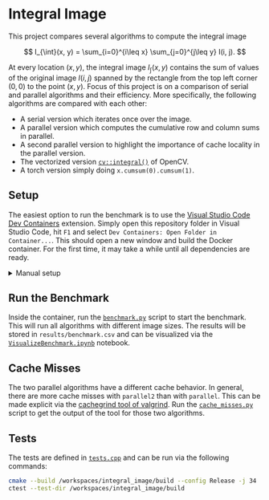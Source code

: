 # Integral Image
This project compares several algorithms to compute the integral image

$$
I_{\int}(x, y) = \sum_{i=0}^{i\leq x} \sum_{j=0}^{j\leq y} I(i, j).
$$

At every location $(x, y)$, the integral image $I_{\int}(x, y)$ contains the sum of values of the original image $I(i, j)$ spanned by the rectangle from the top left corner $(0, 0)$ to the point $(x, y)$. Focus of this project is on a comparison of serial and parallel algorithms and their efficiency. More specifically, the following algorithms are compared with each other:

- A serial version which iterates once over the image.
- A parallel version which computes the cumulative row and column sums in parallel.
- A second parallel version to highlight the importance of cache locality in the parallel version.
- The vectorized version [`cv::integral()`](https://docs.opencv.org/4.x/d7/d1b/group__imgproc__misc.html#ga97b87bec26908237e8ba0f6e96d23e28) of OpenCV.
- A torch version simply doing `x.cumsum(0).cumsum(1)`.

## Setup
The easiest option to run the benchmark is to use the [Visual Studio Code Dev Containers](https://code.visualstudio.com/docs/devcontainers/containers) extension. Simply open this repository folder in Visual Studio Code, hit `F1` and select `Dev Containers: Open Folder in Container...`. This should open a new window and build the Docker container. For the first time, it may take a while until all dependencies are ready.

<details closed>
<summary>Manual setup</summary>
Alternatively, you can also build and run the Docker container yourself:

```bash
# Build the container
docker build --file .devcontainer/Dockerfile --network host --tag integral_image .

# Run the container and mount the current working directory
docker run --rm --gpus all -it -v ${PWD}:/workspaces/integral_image integral_image bash
```

</details>

## Run the Benchmark
Inside the container, run the [`benchmark.py`](./src/benchmark.py) script to start the benchmark. This will run all algorithms with different image sizes. The results will be stored in `results/benchmark.csv` and can be visualized via the [`VisualizeBenchmark.ipynb`](./src/VisualizeBenchmark.ipynb) notebook.

## Cache Misses
The two parallel algorithms have a different cache behavior. In general, there are more cache misses with `parallel2` than with `parallel`. This can be made explicit via the [cachegrind tool of valgrind](https://valgrind.org/docs/manual/cg-manual.html). Run the [`cache_misses.py`](./src/cache_misses.py) script to get the output of the tool for those two algorithms.

## Tests
The tests are defined in [`tests.cpp`](./src/tests.cpp) and can be run via the following commands:

```bash
cmake --build /workspaces/integral_image/build --config Release -j 34
ctest --test-dir /workspaces/integral_image/build
```

